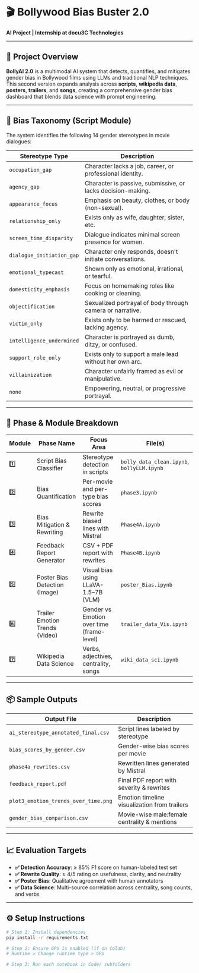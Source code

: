 # 🎬 Bollywood Bias Buster 2.0  
**AI Project | Internship at docu3C Technologies**

---

## 🚀 Project Overview

**BollyAI 2.0** is a multimodal AI system that detects, quantifies, and mitigates gender bias in Bollywood films using LLMs and traditional NLP techniques. This second version expands analysis across **scripts**, **wikipedia data**, **posters**, **trailers**, and **songs**, creating a comprehensive gender bias dashboard that blends data science with prompt engineering.

---

## 🧠 Bias Taxonomy (Script Module)

The system identifies the following 14 gender stereotypes in movie dialogues:

| Stereotype Type          | Description                                                                 |
|--------------------------|-----------------------------------------------------------------------------|
| `occupation_gap`         | Character lacks a job, career, or professional identity.                    |
| `agency_gap`             | Character is passive, submissive, or lacks decision-making.                 |
| `appearance_focus`       | Emphasis on beauty, clothes, or body (non-sexual).                          |
| `relationship_only`      | Exists only as wife, daughter, sister, etc.                                 |
| `screen_time_disparity`  | Dialogue indicates minimal screen presence for women.                       |
| `dialogue_initiation_gap`| Character only responds, doesn't initiate conversations.                    |
| `emotional_typecast`     | Shown only as emotional, irrational, or tearful.                            |
| `domesticity_emphasis`   | Focus on homemaking roles like cooking or cleaning.                         |
| `objectification`        | Sexualized portrayal of body through camera or narrative.                   |
| `victim_only`            | Exists only to be harmed or rescued, lacking agency.                        |
| `intelligence_undermined`| Character is portrayed as dumb, ditzy, or confused.                         |
| `support_role_only`      | Exists only to support a male lead without her own arc.                     |
| `villainization`         | Character unfairly framed as evil or manipulative.                          |
| `none`                   | Empowering, neutral, or progressive portrayal.                              |

---

## 🧪 Phase & Module Breakdown

| Module | Phase Name                        | Focus Area                                 | File(s)                                  |
|--------|----------------------------------|---------------------------------------------|-------------------------------------------|
| 1️⃣     | Script Bias Classifier           | Stereotype detection in scripts             | `bolly_data_clean.ipynb`, `bollyLLM.ipynb` |
| 2️⃣     | Bias Quantification              | Per-movie and per-type bias scores          | `phase3.ipynb`                            |
| 3️⃣     | Bias Mitigation & Rewriting     | Rewrite biased lines with Mistral           | `Phase4A.ipynb`                           |
| 4️⃣     | Feedback Report Generator        | CSV + PDF report with rewrites              | `Phase4B.ipynb`                           |
| 5️⃣     | Poster Bias Detection (Image)    | Visual bias using LLaVA-1.5–7B (VLM)        | `poster_Bias.ipynb`                       |
| 6️⃣     | Trailer Emotion Trends (Video)   | Gender vs Emotion over time (frame-level)   | `trailer_data_Vis.ipynb`                  |
| 7️⃣     | Wikipedia Data Science           | Verbs, adjectives, centrality, songs        | `wiki_data_sci.ipynb`                     |

---

## 📦 Sample Outputs

| Output File                           | Description                                      |
|--------------------------------------|--------------------------------------------------|
| `ai_stereotype_annotated_final.csv`  | Script lines labeled by stereotype               |
| `bias_scores_by_gender.csv`          | Gender-wise bias scores per movie                |
| `phase4a_rewrites.csv`               | Rewritten lines generated by Mistral             |
| `feedback_report.pdf`                | Final PDF report with severity & rewrites        |
| `plot3_emotion_trends_over_time.png`| Emotion timeline visualization from trailers     |
| `gender_bias_comparison.csv`         | Movie-wise male:female centrality & mentions     |

---

## 📈 Evaluation Targets

- **✅ Detection Accuracy**: ≥ 85% F1 score on human-labeled test set  
- **✅ Rewrite Quality**: ≥ 4/5 rating on usefulness, clarity, and neutrality  
- **✅ Poster Bias**: Qualitative agreement with human annotators  
- **✅ Data Science**: Multi-source correlation across centrality, song counts, and verbs

---

## ⚙️ Setup Instructions

```bash
# Step 1: Install dependencies
pip install -r requirements.txt

# Step 2: Ensure GPU is enabled (if on Colab)
# Runtime > Change runtime type > GPU

# Step 3: Run each notebook in Code/ subfolders

